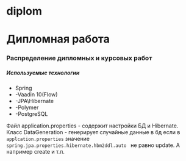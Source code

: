 # diplom
<h1>Дипломная работа</h1>
<h3>Распределение дипломных и курсовых работ</h3>
<h5>Используемые технологии</h5>
<ul>
<li>Spring</li>
<li>-Vaadin 10(Flow)</li>
<li>-JPA\Hibernate</li>
<li>-Polymer</li>
<li>-PostgreSQL</li>
</ul>
Файл application.properties - содержит настройки БД и Hibernate.<br>
 Класс DataGeneration - генерирует случайные данные в бд если в <code>applcation.properties</code> значение <code>spring.jpa.properties.hibernate.hbm2ddl.auto </code> не равно update. А например create и т.п.
